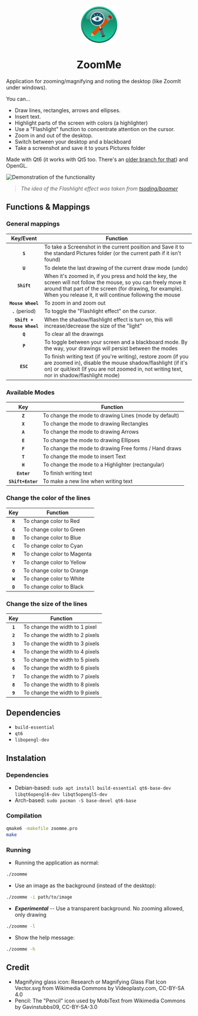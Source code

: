 <div align="center">
  <img src="./resources/Icon.png" height="100" />
  <h1>ZoomMe</h1>
</div>

Application for zooming/magnifying and noting the desktop (like ZoomIt under windows).

You can...
- Draw lines, rectangles, arrows and ellipses.
- Insert text.
- Highlight parts of the screen with colors (a highlighter)
- Use a "Flashlight" function to concentrate attention on the cursor.
- Zoom in and out of the desktop.
- Switch between your desktop and a blackboard
- Take a screenshot and save it to yours Pictures folder

Made with Qt6 (it works with Qt5 too. There's an [older branch for that](https://github.com/Ezee1015/zoomme/tree/Qt5)) and OpenGL.

![Demonstration of the functionality](resources/demonstration.gif)

> *The idea of the Flashlight effect was taken from [tsoding/boomer](https://github.com/tsoding/boomer)*

## Functions & Mappings

### General mappings
|         Key/Event         | Function                                                                                                                                                                                                                                 |
|:-------------------------:|------------------------------------------------------------------------------------------------------------------------------------------------------------------------------------------------------------------------------------------|
|          **`S`**          | To take a Screenshot in the current position and Save it to the standard Pictures folder (or the current path if it isn't found)                                                                                                         |
|          **`U`**          | To delete the last drawing of the current draw mode (undo)                                                                                                                                                                               |
|        **`Shift`**        | When it's zoomed in, if you press and hold the key, the screen will not follow the mouse, so you can freely move it around that part of the screen (for drawing, for example). When you release it, it will continue following the mouse |
|     **`Mouse Wheel`**     | To zoom in and zoom out                                                                                                                                                                                                                  |
|      **`.`** (period)     | To toggle the "Flashlight effect" on the cursor.                                                                                                                                                                                         |
| **`Shift + Mouse Wheel`** | When the shadow/flashlight effect is turn on, this will increase/decrease the size of the "light"                                                                                                                                        |
|          **`Q`**          | To clear all the drawings                                                                                                                                                                                                                |
|          **`P`**          | To toggle between your screen and a blackboard mode. By the way, your drawings will persist between the modes                                                                                                                            |
|         **`ESC`**         | To finish writing text (if you're writing), restore zoom (if you are zoomed in), disable the mouse shadow/flashlight (if it's on) or quit/exit (If you are not zoomed in, not writing text, nor in shadow/flashlight mode)               |

### Available Modes
|        Key        | Function                                              |
|:-----------------:|-------------------------------------------------------|
|      **`Z`**      | To change the mode to drawing Lines (mode by default) |
|      **`X`**      | To change the mode to drawing Rectangles              |
|      **`A`**      | To change the mode to drawing Arrows                  |
|      **`E`**      | To change the mode to drawing Ellipses                |
|      **`F`**      | To change the mode to drawing Free forms / Hand draws |
|      **`T`**      | To change the mode to insert Text                     |
|      **`H`**      | To change the mode to a Highlighter (rectangular)     |
|    **`Enter`**    | To finish writing text                                |
| **`Shift+Enter`** | To make a new line when writing text                  |

### Change the color of the lines

|   Key   | Function                   |
|:-------:|----------------------------|
| **`R`** | To change color to Red     |
| **`G`** | To change color to Green   |
| **`B`** | To change color to Blue    |
| **`C`** | To change color to Cyan    |
| **`M`** | To change color to Magenta |
| **`Y`** | To change color to Yellow  |
| **`O`** | To change color to Orange  |
| **`W`** | To change color to White   |
| **`D`** | To change color to Black   |

### Change the size of the lines
|   Key   | Function                        |
|:-------:|---------------------------------|
| **`1`** | To change the width to 1 pixel  |
| **`2`** | To change the width to 2 pixels |
| **`3`** | To change the width to 3 pixels |
| **`4`** | To change the width to 4 pixels |
| **`5`** | To change the width to 5 pixels |
| **`6`** | To change the width to 6 pixels |
| **`7`** | To change the width to 7 pixels |
| **`8`** | To change the width to 8 pixels |
| **`9`** | To change the width to 9 pixels |

## Dependencies
- `build-essential`
- `qt6`
- `libopengl-dev`

## Instalation

### Dependencies
- Debian-based: `sudo apt install build-essential qt6-base-dev libqt6opengl6-dev libqt5opengl5-dev`
- Arch-based: `sudo pacman -S base-devel qt6-base`

### Compilation
```bash
qmake6 -makefile zoomme.pro
make
```

### Running
- Running the application as normal:
```bash
./zoomme
```

- Use an image as the background (instead of the desktop):
```bash
./zoomme -i path/to/image
```

- ***Experimental*** -- Use a transparent background. No zooming allowed, only drawing
```bash
./zoomme -l
```

- Show the help message:
```bash
./zoomme -h
```

## Credit
- Magnifying glass icon: Research or Magnifying Glass Flat Icon Vector.svg from Wikimedia Commons by Videoplasty.com, CC-BY-SA 4.0
- Pencil: The "Pencil" icon used by MobiText from Wikimedia Commons by Gavinstubbs09, CC-BY-SA-3.0
